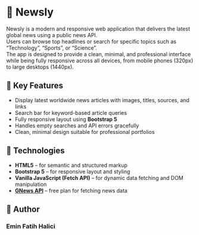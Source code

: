 <h1>📰 Newsly</h1>

Newsly is a modern and responsive web application that delivers the latest global news using a public news API.  
Users can browse top headlines or search for specific topics such as “Technology”, “Sports”, or “Science”.  
The app is designed to provide a clean, minimal, and professional interface while being fully responsive across all devices, from mobile phones (320px) to large desktops (1440px).

<h2>🌟 Key Features</h2>

- Display latest worldwide news articles with images, titles, sources, and links
- Search bar for keyword-based article queries
- Fully responsive layout using **Bootstrap 5**
- Handles empty searches and API errors gracefully
- Clean, minimal design suitable for professional portfolios

<h2>🧠 Technologies</h2>

- **HTML5** – for semantic and structured markup  
- **Bootstrap 5** – for responsive layout and styling  
- **Vanilla JavaScript (Fetch API)** – for dynamic data fetching and DOM manipulation  
- **[GNews API](https://gnews.io/)** – free plan for fetching news data

<h2>👤 Author</h2>
<h3>Emin Fatih Halici</h3>
